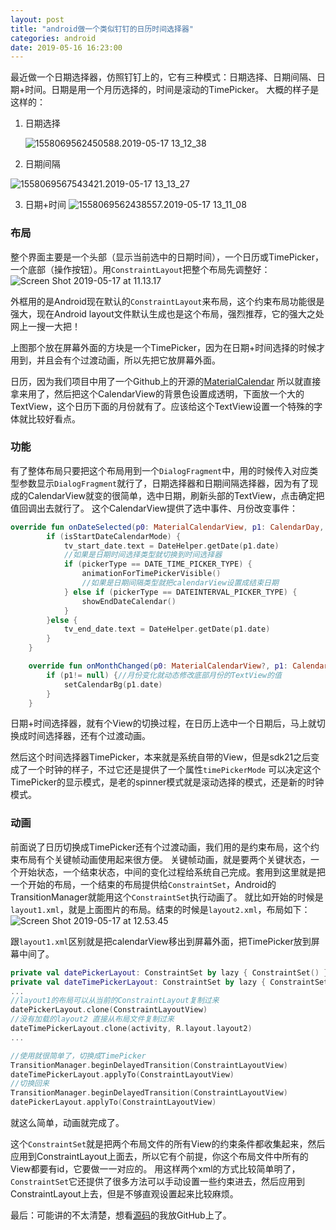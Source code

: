 ```yaml
---
layout: post
title: "android做一个类似钉钉的日历时间选择器"
categories: android
date: 2019-05-16 16:23:00
---
```


最近做一个日期选择器，仿照钉钉上的，它有三种模式：日期选择、日期间隔、日期+时间。日期是用一个月历选择的，时间是滚动的TimePicker。
大概的样子是这样的：

1. 日期选择

    ![1558069562450588.2019-05-17 13_12_38](http://img.muliba.net/2019-05-17-1558069562450588.2019-05-17%2013_12_38.gif)

2. 日期间隔

 ![1558069567543421.2019-05-17 13_13_27](http://img.muliba.net/2019-05-17-1558069567543421.2019-05-17%2013_13_27.gif)




3. 日期+时间
![1558069562438557.2019-05-17 13_11_08](http://img.muliba.net/2019-05-17-1558069562438557.2019-05-17%2013_11_08.gif)




<!-- more -->

### 布局
整个界面主要是一个头部（显示当前选中的日期时间），一个日历或TimePicker，一个底部（操作按钮）。用`ConstraintLayout`把整个布局先调整好：
![Screen Shot 2019-05-17 at 11.13.17](http://img.muliba.net/2019-05-17-Screen%20Shot%202019-05-17%20at%2011.13.17.png)

外框用的是Android现在默认的`ConstraintLayout`来布局，这个约束布局功能很是强大，现在Android layout文件默认生成也是这个布局，强烈推荐，它的强大之处网上一搜一大把！

上图那个放在屏幕外面的方块是一个TimePicker，因为在日期+时间选择的时候才用到，并且会有个过渡动画，所以先把它放屏幕外面。

日历，因为我们项目中用了一个Github上的开源的[MaterialCalendar](https://github.com/prolificinteractive/material-calendarview) 所以就直接拿来用了，然后把这个CalendarView的背景色设置成透明，下面放一个大的TextView，这个日历下面的月份就有了。应该给这个TextView设置一个特殊的字体就比较好看点。

### 功能
有了整体布局只要把这个布局用到一个`DialogFragment`中，用的时候传入对应类型参数显示`DialogFragment`就行了，日期选择器和日期间隔选择器，因为有了现成的CalendarView就变的很简单，选中日期，刷新头部的TextView，点击确定把值回调出去就行了。
这个CalendarView提供了选中事件、月份改变事件：

```kotlin
override fun onDateSelected(p0: MaterialCalendarView, p1: CalendarDay, p2: Boolean) {
        if (isStartDateCalendarMode) {
            tv_start_date.text = DateHelper.getDate(p1.date)
            //如果是日期时间选择类型就切换到时间选择器
            if (pickerType == DATE_TIME_PICKER_TYPE) {
                animationForTimePickerVisible()
                //如果是日期间隔类型就把calendarView设置成结束日期
            } else if (pickerType == DATEINTERVAL_PICKER_TYPE) {
                showEndDateCalendar()
            }
        }else {
            tv_end_date.text = DateHelper.getDate(p1.date)
        }
    }

    override fun onMonthChanged(p0: MaterialCalendarView?, p1: CalendarDay?) {
        if (p1!= null) {//月份变化就动态修改底部月份的TextView的值
            setCalendarBg(p1.date)
        }
    }
```

日期+时间选择器，就有个View的切换过程，在日历上选中一个日期后，马上就切换成时间选择器，还有个过渡动画。

然后这个时间选择器TimePicker，本来就是系统自带的View，但是sdk21之后变成了一个时钟的样子，不过它还是提供了一个属性`timePickerMode` 可以决定这个TimePicker的显示模式，是老的spinner模式就是滚动选择的模式，还是新的时钟模式。

### 动画
前面说了日历切换成TimePicker还有个过渡动画，我们用的是约束布局，这个约束布局有个关键帧动画使用起来很方便。
关键帧动画，就是要两个关键状态，一个开始状态，一个结束状态，中间的变化过程给系统自己完成。套用到这里就是把一个开始的布局，一个结束的布局提供给`ConstraintSet`，Android的TransitionManager就能用这个`ConstraintSet`执行动画了。
就比如开始的时候是`layout1.xml`，就是上面图片的布局。结束的时候是`layout2.xml`，布局如下：
![Screen Shot 2019-05-17 at 12.53.45](http://img.muliba.net/2019-05-17-Screen%20Shot%202019-05-17%20at%2012.53.45.png)

跟`layout1.xml`区别就是把calendarView移出到屏幕外面，把TimePicker放到屏幕中间了。

```kotlin
private val datePickerLayout: ConstraintSet by lazy { ConstraintSet() }
private val dateTimePickerLayout: ConstraintSet by lazy { ConstraintSet() }
...
//layout1的布局可以从当前的ConstraintLayout复制过来
datePickerLayout.clone(ConstraintLayoutView)
//没有加载的layout2 直接从布局文件复制过来
dateTimePickerLayout.clone(activity, R.layout.layout2)
...

//使用就很简单了，切换成TimePicker
TransitionManager.beginDelayedTransition(ConstraintLayoutView)
dateTimePickerLayout.applyTo(ConstraintLayoutView)
//切换回来
TransitionManager.beginDelayedTransition(ConstraintLayoutView)
datePickerLayout.applyTo(ConstraintLayoutView)

```
就这么简单，动画就完成了。

这个`ConstraintSet`就是把两个布局文件的所有View的约束条件都收集起来，然后应用到ConstraintLayout上面去，所以它有个前提，你这个布局文件中所有的View都要有id，它要做一一对应的。
用这样两个xml的方式比较简单明了，`ConstraintSet`它还提供了很多方法可以手动设置一些约束进去，然后应用到ConstraintLayout上去，但是不够直观设置起来比较麻烦。





最后：可能讲的不太清楚，想看[源码](https://github.com/fancylou/CalendarDateTimePicker)的我放GitHub上了。

